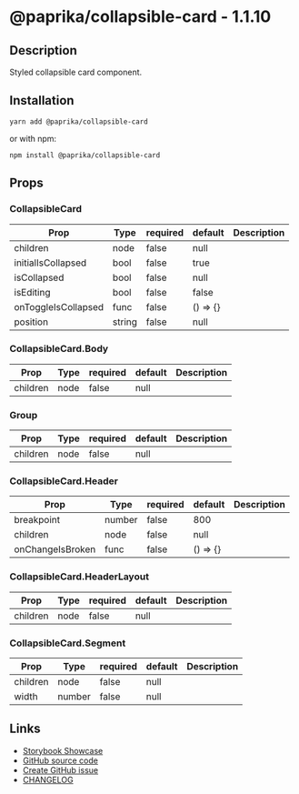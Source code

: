 <!-- start: Autogenerated - do not modify -->

# @paprika/collapsible-card - 1.1.10

## Description

Styled collapsible card component.

## Installation

```
yarn add @paprika/collapsible-card
```

or with npm:

```
npm install @paprika/collapsible-card
```

## Props

### CollapsibleCard

| Prop                | Type   | required | default  | Description |
| ------------------- | ------ | -------- | -------- | ----------- |
| children            | node   | false    | null     |             |
| initialIsCollapsed  | bool   | false    | true     |             |
| isCollapsed         | bool   | false    | null     |             |
| isEditing           | bool   | false    | false    |             |
| onToggleIsCollapsed | func   | false    | () => {} |             |
| position            | string | false    | null     |             |

### CollapsibleCard.Body

| Prop     | Type | required | default | Description |
| -------- | ---- | -------- | ------- | ----------- |
| children | node | false    | null    |             |

### Group

| Prop     | Type | required | default | Description |
| -------- | ---- | -------- | ------- | ----------- |
| children | node | false    | null    |             |

### CollapsibleCard.Header

| Prop             | Type   | required | default  | Description |
| ---------------- | ------ | -------- | -------- | ----------- |
| breakpoint       | number | false    | 800      |             |
| children         | node   | false    | null     |             |
| onChangeIsBroken | func   | false    | () => {} |             |

### CollapsibleCard.HeaderLayout

| Prop     | Type | required | default | Description |
| -------- | ---- | -------- | ------- | ----------- |
| children | node | false    | null    |             |

### CollapsibleCard.Segment

| Prop     | Type   | required | default | Description |
| -------- | ------ | -------- | ------- | ----------- |
| children | node   | false    | null    |             |
| width    | number | false    | null    |             |

<!-- end: Autogenerated - do not modify -->
<!-- content -->

<!-- eoContent -->

## Links

- [Storybook Showcase](https://paprika.highbond.com/?path=/story/navigation-collapsiblecard--showcase)
- [GitHub source code](https://github.com/acl-services/paprika/tree/master/packages/CollapsibleCard/src)
- [Create GitHub issue](https://github.com/acl-services/paprika/issues/new?label=[]&title=@paprika/collapsible-card%20[help]:%20your%20short%20description&body=%0A%23%20Help%20wanted%0A%0A%23%23%20Please%20write%20your%20question.%0A*A%20clear%20and%20concise%20description%20of%20what%20the%20question%20is*%0A%0A%23%23%20Additional%20context%0A*Add%20any%20other%20context%20or%20screenshots%20about%20your%20question%20here.*%0A)
- [CHANGELOG](https://github.com/acl-services/paprika/tree/master/packages/CollapsibleCard/CHANGELOG.md)
